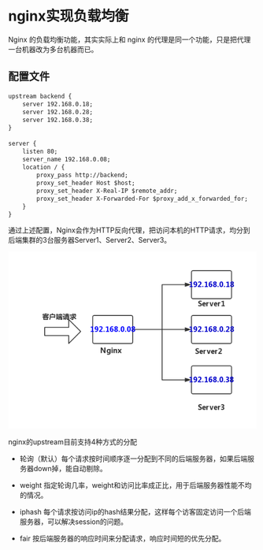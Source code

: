 # nginx实现负载均衡

Nginx 的负载均衡功能，其实实际上和 nginx 的代理是同一个功能，只是把代理一台机器改为多台机器而已。

## 配置文件

```
upstream backend {
	server 192.168.0.18;
	server 192.168.0.28;
	server 192.168.0.38;
}

server {
	listen 80;
	server_name 192.168.0.08;
	location / {
		proxy_pass http://backend;
		proxy_set_header Host $host;
		proxy_set_header X-Real-IP $remote_addr;
		proxy_set_header X-Forwarded-For $proxy_add_x_forwarded_for;
	}
}
```

通过上述配置，Nginx会作为HTTP反向代理，把访问本机的HTTP请求，均分到后端集群的3台服务器Server1、Server2、Server3。

![](/assets/nginx-request.png)

nginx的upstream目前支持4种方式的分配

* 轮询（默认）每个请求按时间顺序逐一分配到不同的后端服务器，如果后端服务器down掉，能自动剔除。

* weight 指定轮询几率，weight和访问比率成正比，用于后端服务器性能不均的情况。

* iphash 每个请求按访问ip的hash结果分配，这样每个访客固定访问一个后端服务器，可以解决session的问题。

* fair 按后端服务器的响应时间来分配请求，响应时间短的优先分配。